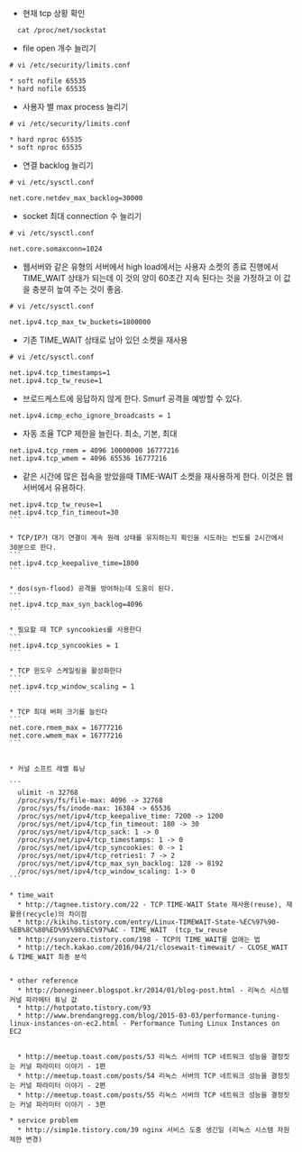 * 현재 tcp 상황 확인

```
  cat /proc/net/sockstat
```

* file open 개수 늘리기


```
# vi /etc/security/limits.conf  

* soft nofile 65535
* hard nofile 65535

```


* 사용자 별 max process 늘리기


```
# vi /etc/security/limits.conf  

* hard nproc 65535
* soft nproc 65535

```

* 연결 backlog 늘리기


```
# vi /etc/sysctl.conf  

net.core.netdev_max_backlog=30000
```

* socket 최대 connection 수 늘리기


```
# vi /etc/sysctl.conf  

net.core.somaxconn=1024

```


* 웹서버와 같은 유형의 서버에서 high load에서는 사용자 소켓의 종료 진행에서 
  TIME_WAIT 상태가 되는데 이 것의 양이 60초간 지속 된다는 것을 가정하고 이 값을 충분히 높여 주는 것이 좋음.  


```
# vi /etc/sysctl.conf  

net.ipv4.tcp_max_tw_buckets=1800000

```


* 기존 TIME_WAIT 상태로 남아 있던 소켓을 재사용


```
# vi /etc/sysctl.conf  

net.ipv4.tcp_timestamps=1
net.ipv4.tcp_tw_reuse=1

```


* 브로드케스트에 응답하지 않게 한다.
  Smurf 공격을 예방할 수 있다.
```
net.ipv4.icmp_echo_ignore_broadcasts = 1
```

* 자동 조율 TCP 제한을 늘린다.  최소, 기본, 최대
```
net.ipv4.tcp_rmem = 4096 10000000 16777216
net.ipv4.tcp_wmem = 4096 65536 16777216
```

* 같은 시간에 많은 접속을 받았을때 TIME-WAIT 소켓을 재사용하게 한다.
 이것은 웹서버에서 유용하다. 
````
net.ipv4.tcp_tw_reuse=1
net.ipv4.tcp_fin_timeout=30
```

* TCP/IP가 대기 연결이 계속 원래 상태를 유지하는지 확인을 시도하는 빈도를 2시간에서 30분으로 한다.
```
net.ipv4.tcp_keepalive_time=1800
```

* dos(syn-flood) 공격을 방어하는데 도움이 된다.
```
net.ipv4.tcp_max_syn_backlog=4096
```

* 필요할 때 TCP syncookies를 사용한다
```
net.ipv4.tcp_syncookies = 1
```

* TCP 윈도우 스케일링을 활성화한다
```
net.ipv4.tcp_window_scaling = 1
```

* TCP 최대 버퍼 크기를 늘인다
```
net.core.rmem_max = 16777216
net.core.wmem_max = 16777216
```


* 커널 소프트 레벨 튜닝

```
  ulimit -n 32768
  /proc/sys/fs/file-max: 4096 -> 32768
  /proc/sys/fs/inode-max: 16384 -> 65536
  /proc/sys/net/ipv4/tcp_keepalive_time: 7200 -> 1200
  /proc/sys/net/ipv4/tcp_fin_timeout: 180 -> 30
  /proc/sys/net/ipv4/tcp_sack: 1 -> 0
  /proc/sys/net/ipv4/tcp_timestamps: 1 -> 0
  /proc/sys/net/ipv4/tcp_syncookies: 0 -> 1
  /proc/sys/net/ipv4/tcp_retries1: 7 -> 2
  /proc/sys/net/ipv4/tcp_max_syn_backlog: 128 -> 8192
  /proc/sys/net/ipv4/tcp_window_scaling: 1-> 0
```

* time_wait 
  * http://tagnee.tistory.com/22 - TCP TIME-WAIT State 재사용(reuse), 재활용(recycle)의 차이점
  * http://kikiho.tistory.com/entry/Linux-TIMEWAIT-State-%EC%97%90-%EB%8C%80%ED%95%98%EC%97%AC - TIME_WAIT  (tcp_tw_reuse 
  * http://sunyzero.tistory.com/198 - TCP의 TIME_WAIT를 없애는 법
  * http://tech.kakao.com/2016/04/21/closewait-timewait/ - CLOSE_WAIT & TIME_WAIT 최종 분석
  
  
* other reference
  * http://bonegineer.blogspot.kr/2014/01/blog-post.html - 리눅스 시스템 커널 파라메터 튜닝 값
  * http://hotpotato.tistory.com/93
  * http://www.brendangregg.com/blog/2015-03-03/performance-tuning-linux-instances-on-ec2.html - Performance Tuning Linux Instances on EC2


  * http://meetup.toast.com/posts/53 리눅스 서버의 TCP 네트워크 성능을 결정짓는 커널 파라미터 이야기 - 1편
  * http://meetup.toast.com/posts/54 리눅스 서버의 TCP 네트워크 성능을 결정짓는 커널 파라미터 이야기 - 2편
  * http://meetup.toast.com/posts/55 리눅스 서버의 TCP 네트워크 성능을 결정짓는 커널 파라미터 이야기 - 3편

* service problem
  * http://simp1e.tistory.com/39 nginx 서비스 도중 생긴일 (리눅스 시스템 자원 제한 변경)
